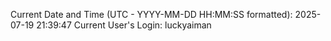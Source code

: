 Current Date and Time (UTC - YYYY-MM-DD HH:MM:SS formatted): 2025-07-19 21:39:47
Current User's Login: luckyaiman
